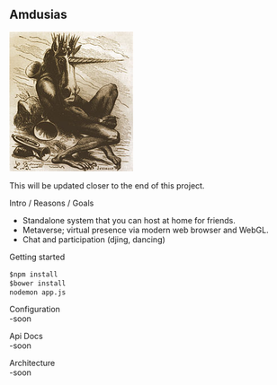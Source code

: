 Amdusias
-------------------------------------------
![Amdusias](public/img/amdusias.jpg?raw=true)

This will be updated closer to the end of this project.

Intro / Reasons / Goals
 - Standalone system that you can host at home for friends.
 - Metaverse; virtual presence via modern web browser and WebGL.
 - Chat and participation (djing, dancing)

Getting started     
```
$npm install
$bower install
nodemon app.js
```

Configuration    
 -soon    

Api Docs    
 -soon     

Architecture     
 -soon   
